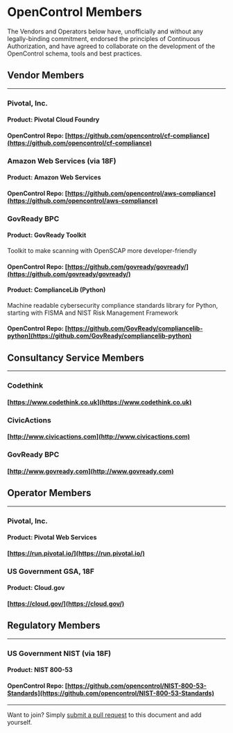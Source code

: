 # OpenControl Members

The Vendors and Operators below have, unofficially and without any legally-binding commitment,
endorsed the principles of Continuous Authorization, and have agreed to
collaborate on the development of the OpenControl schema, tools and best practices.

## Vendor Members
___


### Pivotal, Inc.
#### Product: __Pivotal Cloud Foundry__
#### OpenControl Repo: [https://github.com/opencontrol/cf-compliance](https://github.com/opencontrol/cf-compliance)

### Amazon Web Services (via 18F)
#### Product: __Amazon Web Services__
#### OpenControl Repo: [https://github.com/opencontrol/aws-compliance](https://github.com/opencontrol/aws-compliance)

### GovReady BPC
#### Product: __GovReady Toolkit__
Toolkit to make scanning with OpenSCAP more developer-friendly
#### OpenControl Repo: [https://github.com/govready/govready/](https://github.com/govready/govready/)
#### Product: __ComplianceLib (Python)__
Machine readable cybersecurity compliance standards library for Python, starting with FISMA and NIST Risk Management Framework
#### OpenControl Repo: [https://github.com/GovReady/compliancelib-python](https://github.com/GovReady/compliancelib-python)



## Consultancy Service Members
___

### Codethink
#### [https://www.codethink.co.uk](https://www.codethink.co.uk)

### CivicActions
#### [http://www.civicactions.com](http://www.civicactions.com)

### GovReady BPC
#### [http://www.govready.com](http://www.govready.com)


## Operator Members
___

### Pivotal, Inc.
#### Product: __Pivotal Web Services__
#### [https://run.pivotal.io/](https://run.pivotal.io/)

### US Government GSA, 18F
#### Product: __Cloud.gov__
#### [https://cloud.gov/](https://cloud.gov/)

## Regulatory Members
___

### US Government NIST (via 18F)
#### Product: __NIST 800-53__
#### OpenControl Repo: [https://github.com/opencontrol/NIST-800-53-Standards](https://github.com/opencontrol/NIST-800-53-Standards)

___
Want to join? Simply [submit a pull request](https://github.com/opencontrol/opencontrol.github.io/compare) to this document and add yourself.
